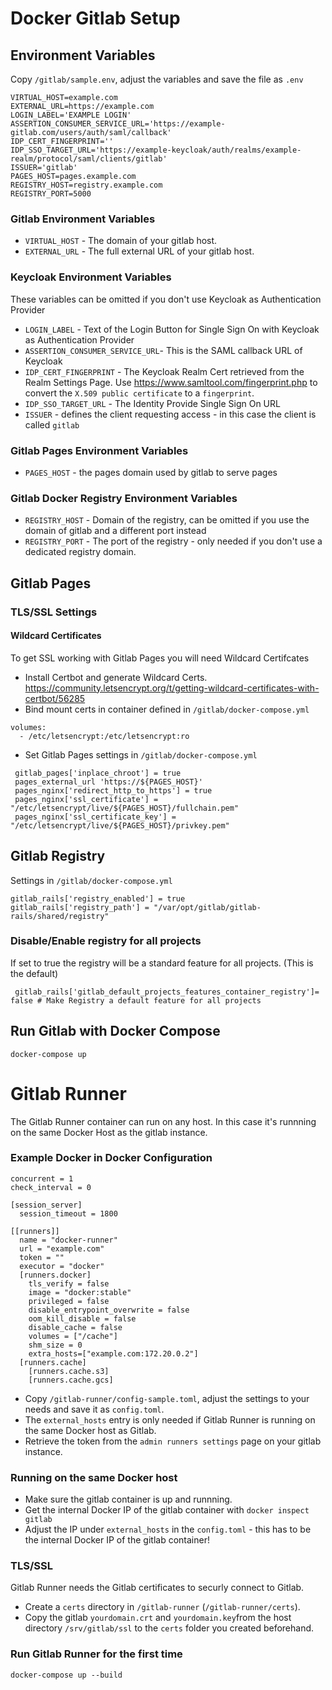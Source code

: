 
# Docker Gitlab Setup

## Environment Variables
Copy `/gitlab/sample.env`, adjust the variables and save the file as `.env`

```
VIRTUAL_HOST=example.com
EXTERNAL_URL=https://example.com
LOGIN_LABEL='EXAMPLE LOGIN'
ASSERTION_CONSUMER_SERVICE_URL='https://example-gitlab.com/users/auth/saml/callback'
IDP_CERT_FINGERPRINT=''
IDP_SSO_TARGET_URL='https://example-keycloak/auth/realms/example-realm/protocol/saml/clients/gitlab'
ISSUER='gitlab'
PAGES_HOST=pages.example.com
REGISTRY_HOST=registry.example.com
REGISTRY_PORT=5000
```
### Gitlab Environment Variables
* `VIRTUAL_HOST` - The domain of your gitlab host.
* `EXTERNAL_URL` - The full external URL of your gitlab host.

### Keycloak Environment Variables
These variables can be omitted if you don't use Keycloak as Authentication Provider

* `LOGIN_LABEL` - Text of the Login Button for Single Sign On with Keycloak as Authentication Provider
* `ASSERTION_CONSUMER_SERVICE_URL`- This is the SAML callback URL of Keycloak
* `IDP_CERT_FINGERPRINT` - The Keycloak Realm Cert retrieved from the Realm Settings Page. Use https://www.samltool.com/fingerprint.php to convert the `X.509 public certificate` to a `fingerprint`.
* `IDP_SSO_TARGET_URL` - The Identity Provide Single Sign On URL
* `ISSUER` - defines the client requesting access - in this case the client is called `gitlab`

### Gitlab Pages Environment Variables
* `PAGES_HOST` - the pages domain used by gitlab to serve pages

### Gitlab Docker Registry Environment Variables
* `REGISTRY_HOST` - Domain of the registry, can be omitted if you use the domain of gitlab and a different port instead
* `REGISTRY_PORT` - The port of the registry - only needed if you don't use a dedicated registry domain.

## Gitlab Pages

### TLS/SSL Settings
#### Wildcard Certificates
To get SSL working with Gitlab Pages you will need Wildcard Certifcates 

* Install Certbot and generate Wildcard Certs. https://community.letsencrypt.org/t/getting-wildcard-certificates-with-certbot/56285
* Bind mount certs in container defined in `/gitlab/docker-compose.yml`

```
volumes:
  - /etc/letsencrypt:/etc/letsencrypt:ro
```

* Set Gitlab Pages settings in `/gitlab/docker-compose.yml`
```
 gitlab_pages['inplace_chroot'] = true
 pages_external_url 'https://${PAGES_HOST}'
 pages_nginx['redirect_http_to_https'] = true
 pages_nginx['ssl_certificate'] = "/etc/letsencrypt/live/${PAGES_HOST}/fullchain.pem"
 pages_nginx['ssl_certificate_key'] = "/etc/letsencrypt/live/${PAGES_HOST}/privkey.pem"
```
## Gitlab Registry

Settings in `/gitlab/docker-compose.yml`
```
gitlab_rails['registry_enabled'] = true
gitlab_rails['registry_path'] = "/var/opt/gitlab/gitlab-rails/shared/registry"
```
### Disable/Enable registry for all projects
If set to true the registry will be a standard feature for all projects. (This is the default)
```
 gitlab_rails['gitlab_default_projects_features_container_registry']= false # Make Registry a default feature for all projects
```
## Run Gitlab with Docker Compose
```
docker-compose up
```
# Gitlab Runner
The Gitlab Runner container can run on any host. In this case it's runnning on the same Docker Host as the gitlab instance.

### Example Docker in Docker Configuration

```
concurrent = 1
check_interval = 0

[session_server]
  session_timeout = 1800

[[runners]]
  name = "docker-runner"
  url = "example.com"
  token = ""
  executor = "docker"
  [runners.docker]
    tls_verify = false
    image = "docker:stable"
    privileged = false
    disable_entrypoint_overwrite = false
    oom_kill_disable = false
    disable_cache = false
    volumes = ["/cache"]
    shm_size = 0
    extra_hosts=["example.com:172.20.0.2"]
  [runners.cache]
    [runners.cache.s3]
    [runners.cache.gcs]
```

* Copy `/gitlab-runner/config-sample.toml`, adjust the settings to your needs and save it as `config.toml`.
* The `external_hosts` entry is only needed if Gitlab Runner is running on the same Docker host as Gitlab.
* Retrieve the token from the `admin runners settings` page on your gitlab instance.

### Running on the same Docker host
* Make sure the gitlab container is up and runnning.
* Get the internal Docker IP of the gitlab container with `docker inspect gitlab`
* Adjust the IP under `external_hosts` in the `config.toml` - this has to be the internal Docker IP of the gitlab container!

### TLS/SSL
Gitlab Runner needs the Gitlab certificates to securly connect to Gitlab.
* Create a `certs` directory in `/gitlab-runner` (`/gitlab-runner/certs`).
* Copy the gitlab `yourdomain.crt` and `yourdomain.key`from the host directory `/srv/gitlab/ssl` to the `certs` folder you created beforehand.

### Run Gitlab Runner for the first time
`docker-compose up --build`
